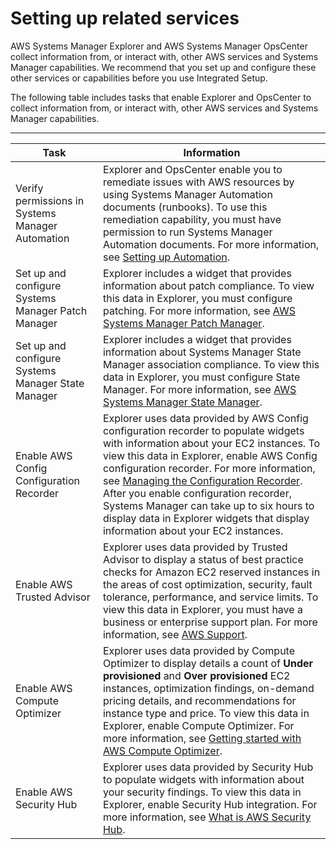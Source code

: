 # Setting up related services<a name="Explorer-setup-related-services"></a>

AWS Systems Manager Explorer and AWS Systems Manager OpsCenter collect information from, or interact with, other AWS services and Systems Manager capabilities\. We recommend that you set up and configure these other services or capabilities before you use Integrated Setup\.

The following table includes tasks that enable Explorer and OpsCenter to collect information from, or interact with, other AWS services and Systems Manager capabilities\. 


****  

| Task | Information | 
| --- | --- | 
|  Verify permissions in Systems Manager Automation  |  Explorer and OpsCenter enable you to remediate issues with AWS resources by using Systems Manager Automation documents \(runbooks\)\. To use this remediation capability, you must have permission to run Systems Manager Automation documents\. For more information, see [Setting up Automation](automation-setup.md)\.  | 
|  Set up and configure Systems Manager Patch Manager  |  Explorer includes a widget that provides information about patch compliance\. To view this data in Explorer, you must configure patching\. For more information, see [AWS Systems Manager Patch Manager](systems-manager-patch.md)\.  | 
|  Set up and configure Systems Manager State Manager  |  Explorer includes a widget that provides information about Systems Manager State Manager association compliance\. To view this data in Explorer, you must configure State Manager\. For more information, see [AWS Systems Manager State Manager](systems-manager-state.md)\.  | 
|  Enable AWS Config Configuration Recorder  |  Explorer uses data provided by AWS Config configuration recorder to populate widgets with information about your EC2 instances\. To view this data in Explorer, enable AWS Config configuration recorder\. For more information, see [Managing the Configuration Recorder](https://docs.aws.amazon.com/config/latest/developerguide/stop-start-recorder.html)\.  After you enable configuration recorder, Systems Manager can take up to six hours to display data in Explorer widgets that display information about your EC2 instances\.   | 
| Enable AWS Trusted Advisor | Explorer uses data provided by Trusted Advisor to display a status of best practice checks for Amazon EC2 reserved instances in the areas of cost optimization, security, fault tolerance, performance, and service limits\. To view this data in Explorer, you must have a business or enterprise support plan\. For more information, see [AWS Support](https://aws.amazon.com/premiumsupport/)\. | 
|  Enable AWS Compute Optimizer  |  Explorer uses data provided by Compute Optimizer to display details a count of **Under provisioned** and **Over provisioned** EC2 instances, optimization findings, on\-demand pricing details, and recommendations for instance type and price\. To view this data in Explorer, enable Compute Optimizer\. For more information, see [Getting started with AWS Compute Optimizer](https://docs.aws.amazon.com/compute-optimizer/latest/ug/getting-started.html)\.  | 
|  Enable AWS Security Hub  |  Explorer uses data provided by Security Hub to populate widgets with information about your security findings\. To view this data in Explorer, enable Security Hub integration\. For more information, see [What is AWS Security Hub](https://docs.aws.amazon.com/securityhub/latest/userguide/what-is-securityhub.html)\.  | 